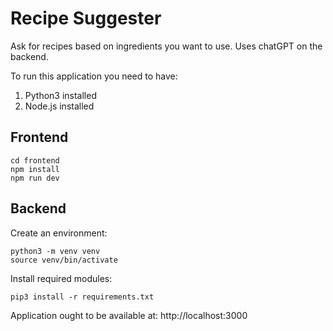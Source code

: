 # Recipe Suggester

Ask for recipes based on ingredients you want to use. Uses chatGPT on the backend.

To run this application you need to have:

1. Python3 installed
2. Node.js installed

## Frontend

```
cd frontend
npm install
npm run dev
```

## Backend

Create an environment:

```
python3 -m venv venv
source venv/bin/activate
```

Install required modules:

```
pip3 install -r requirements.txt
```

Application ought to be available at:
http://localhost:3000
